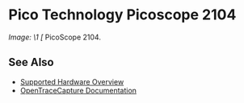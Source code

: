 # Pico Technology Picoscope 2104
**Image: \1*
[*
PicoScope 2104.
## See Also
- [Supported Hardware Overview](../supported-hardware.md)
- [OpenTraceCapture Documentation](../../opentracecapture/overview.md)
